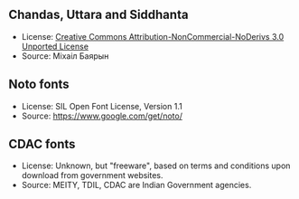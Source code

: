 ## Chandas, Uttara and Siddhanta
- License:  [Creative Commons Attribution-NonCommercial-NoDerivs 3.0 Unported License](https://creativecommons.org/licenses/by-nc-nd/3.0/)
- Source: Міхаіл Баярын

## Noto fonts
- License: SIL Open Font License, Version 1.1
- Source: https://www.google.com/get/noto/

## CDAC fonts
- License: Unknown, but "freeware", based on terms and conditions upon download from government websites.
- Source: MEITY, TDIL, CDAC are Indian Government agencies.
